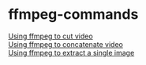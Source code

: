 # ffmpeg-commands

[Using ffmpeg to cut video](https://superuser.com/questions/138331/using-ffmpeg-to-cut-up-video)  
[Using ffmpeg to concatenate video](https://trac.ffmpeg.org/wiki/Concatenate)  
[Using ffmpeg to extract a single image](https://stackoverflow.com/questions/27568254/how-to-extract-1-screenshot-for-a-video-with-ffmpeg-at-a-given-time)
